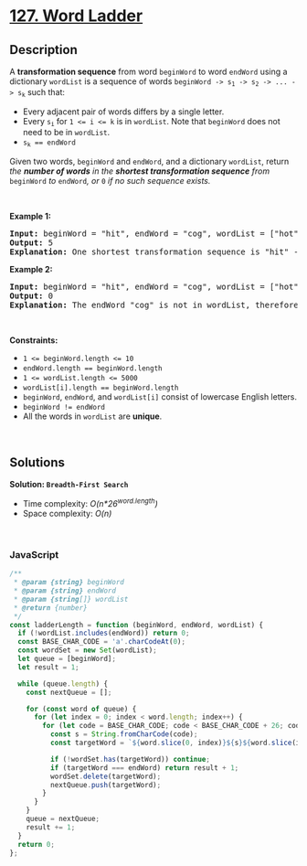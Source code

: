 # [127. Word Ladder](https://leetcode.com/problems/word-ladder)

## Description

<div class="elfjS" data-track-load="description_content"><p>A <strong>transformation sequence</strong> from word <code>beginWord</code> to word <code>endWord</code> using a dictionary <code>wordList</code> is a sequence of words <code>beginWord -&gt; s<sub>1</sub> -&gt; s<sub>2</sub> -&gt; ... -&gt; s<sub>k</sub></code> such that:</p>

<ul>
	<li>Every adjacent pair of words differs by a single letter.</li>
	<li>Every <code>s<sub>i</sub></code> for <code>1 &lt;= i &lt;= k</code> is in <code>wordList</code>. Note that <code>beginWord</code> does not need to be in <code>wordList</code>.</li>
	<li><code>s<sub>k</sub> == endWord</code></li>
</ul>

<p>Given two words, <code>beginWord</code> and <code>endWord</code>, and a dictionary <code>wordList</code>, return <em>the <strong>number of words</strong> in the <strong>shortest transformation sequence</strong> from</em> <code>beginWord</code> <em>to</em> <code>endWord</code><em>, or </em><code>0</code><em> if no such sequence exists.</em></p>

<p>&nbsp;</p>
<p><strong class="example">Example 1:</strong></p>

<pre><strong>Input:</strong> beginWord = "hit", endWord = "cog", wordList = ["hot","dot","dog","lot","log","cog"]
<strong>Output:</strong> 5
<strong>Explanation:</strong> One shortest transformation sequence is "hit" -&gt; "hot" -&gt; "dot" -&gt; "dog" -&gt; cog", which is 5 words long.
</pre>

<p><strong class="example">Example 2:</strong></p>

<pre><strong>Input:</strong> beginWord = "hit", endWord = "cog", wordList = ["hot","dot","dog","lot","log"]
<strong>Output:</strong> 0
<strong>Explanation:</strong> The endWord "cog" is not in wordList, therefore there is no valid transformation sequence.
</pre>

<p>&nbsp;</p>
<p><strong>Constraints:</strong></p>

<ul>
	<li><code>1 &lt;= beginWord.length &lt;= 10</code></li>
	<li><code>endWord.length == beginWord.length</code></li>
	<li><code>1 &lt;= wordList.length &lt;= 5000</code></li>
	<li><code>wordList[i].length == beginWord.length</code></li>
	<li><code>beginWord</code>, <code>endWord</code>, and <code>wordList[i]</code> consist of lowercase English letters.</li>
	<li><code>beginWord != endWord</code></li>
	<li>All the words in <code>wordList</code> are <strong>unique</strong>.</li>
</ul>
</div>

<p>&nbsp;</p>

## Solutions

**Solution: `Breadth-First Search`**

- Time complexity: <em>O(n\*26<sup>word.length</sup>)</em>
- Space complexity: <em>O(n)</em>

<p>&nbsp;</p>

### **JavaScript**

```js
/**
 * @param {string} beginWord
 * @param {string} endWord
 * @param {string[]} wordList
 * @return {number}
 */
const ladderLength = function (beginWord, endWord, wordList) {
  if (!wordList.includes(endWord)) return 0;
  const BASE_CHAR_CODE = 'a'.charCodeAt(0);
  const wordSet = new Set(wordList);
  let queue = [beginWord];
  let result = 1;

  while (queue.length) {
    const nextQueue = [];

    for (const word of queue) {
      for (let index = 0; index < word.length; index++) {
        for (let code = BASE_CHAR_CODE; code < BASE_CHAR_CODE + 26; code++) {
          const s = String.fromCharCode(code);
          const targetWord = `${word.slice(0, index)}${s}${word.slice(index + 1)}`;

          if (!wordSet.has(targetWord)) continue;
          if (targetWord === endWord) return result + 1;
          wordSet.delete(targetWord);
          nextQueue.push(targetWord);
        }
      }
    }
    queue = nextQueue;
    result += 1;
  }
  return 0;
};
```
